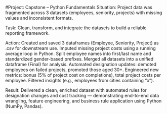 #Project: Capstone – Python Fundamentals
Situation: Project data was fragmented across 3 datasets (employees, seniority, projects) with missing values and inconsistent formats.

Task: Clean, transform, and integrate the datasets to build a reliable reporting framework.

Action:
Created and saved 3 dataframes (Employee, Seniority, Project) as .csv for downstream use.
Imputed missing project costs using a running average loop in Python.
Split employee names into first/last name and standardized gender-based prefixes.
Merged all datasets into a unified dataframe (Final) for analysis.
Automated designation updates: demoted employees on failed projects, promoted those aged 30+.
Engineered new metrics: bonus (5% of project cost on completions), total project costs per employee.
Filtered insights (e.g., employees from cities containing “o”).

Result: Delivered a clean, enriched dataset with automated rules for designation changes and cost tracking — demonstrating end-to-end data wrangling, feature engineering, and business rule application using Python (NumPy, Pandas).
